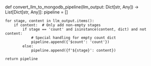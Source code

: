 def convert_llm_to_mongodb_pipeline(llm_output: Dict[str, Any]) -> List[Dict[str, Any]]:
    pipeline = []
    
    for stage, content in llm_output.items():
        if content:  # Only add non-empty stages
            if stage == 'count' and isinstance(content, dict) and not content:
                # Special handling for empty count dict
                pipeline.append({'$count': 'count'})
            else:
                pipeline.append({f'${stage}': content})
    
    return pipeline
